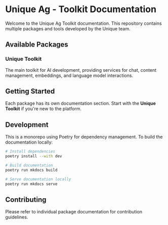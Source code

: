 # Unique Ag - Toolkit Documentation

Welcome to the Unique Ag Toolkit documentation. This repository contains multiple packages and tools developed by the Unique team.

## Available Packages

### Unique Toolkit
The main toolkit for AI development, providing services for chat, content management, embeddings, and language model interactions.

## Getting Started

Each package has its own documentation section. Start with the **Unique Toolkit** if you're new to the platform.

## Development

This is a monorepo using Poetry for dependency management. To build the documentation locally:

```bash
# Install dependencies
poetry install --with dev

# Build documentation
poetry run mkdocs build

# Serve documentation locally
poetry run mkdocs serve
```

## Contributing

Please refer to individual package documentation for contribution guidelines.
